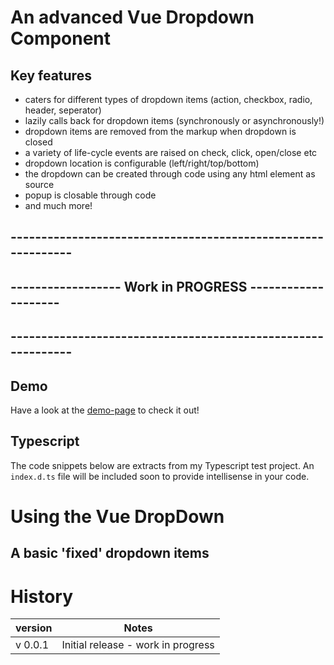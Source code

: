 
# An advanced Vue Dropdown Component 

## Key features
* caters for different types of dropdown items (action, checkbox, radio, header, seperator) 
* lazily calls back for dropdown items (synchronously or asynchronously!)
* dropdown items are removed from the markup when dropdown is closed
* a variety of life-cycle events are raised on check, click, open/close etc
* dropdown location is configurable (left/right/top/bottom)
* the dropdown can be created through code using any html element as source
* popup is closable through code
* and much more!

## -------------------------------------------------------------
## ------------------ Work in PROGRESS --------------------
## -------------------------------------------------------------


## Demo
Have a look at the [demo-page](http://www.vuedropdown.marcelheeremans.com) to check it out!

## Typescript
The code snippets below are extracts from my Typescript test project.  An `index.d.ts` file will be included soon to provide intellisense in your code.

# Using the Vue DropDown

## A basic 'fixed' dropdown items





# History

|version | Notes |
| ---- | ------ |
v 0.0.1 | Initial release - work in progress

